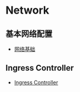 # Network



## 基本网络配置

- [网络基础](basics.md)

## Ingress Controller
- [Ingress Controller](ingress-controller/README.md)



